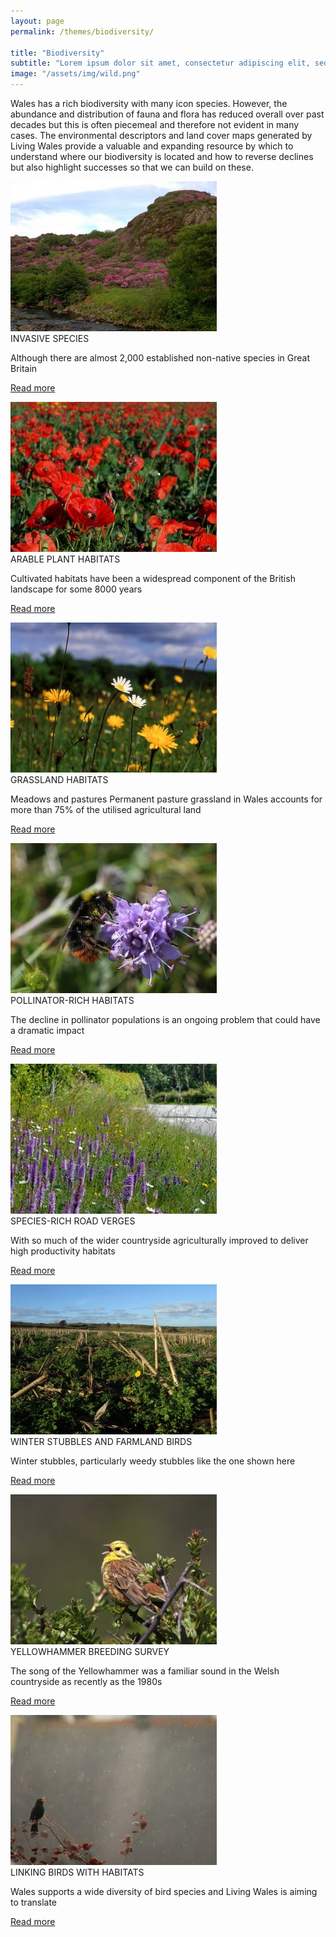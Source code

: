 ```yaml
---
layout: page
permalink: /themes/biodiversity/

title: "Biodiversity"
subtitle: "Lorem ipsum dolor sit amet, consectetur adipiscing elit, sed do eiusmod tempor incididunt ut labore et dolore magna"
image: "/assets/img/wild.png"
---
```


<!-- country-subpage-blog-start -->
<div class="container mt-80 mb-80 future-landscapes-main">
    <div class="row">
        <div class="col-12 col-sm-12 col-md-10 offset-md-1 mb-80">
            <p>Wales has a rich biodiversity with many icon species. However, the abundance and distribution of fauna and flora has reduced overall over past decades but this is often piecemeal and therefore not evident in many cases. The environmental descriptors and land cover maps generated by Living Wales provide a valuable and expanding resource by which to understand where our biodiversity is located and how to reverse declines but also highlight successes so that we can build on these.</p>
        </div>
    </div>
    <div class="row">
        <div class="col-12 col-sm-6 col-md-4">
            <a href="#"><img src="/assets/img/invasive-species.jpg" alt="img"></a>
            <div class="future-dsc">
                <div class="future-dsc-title">INVASIVE SPECIES</div>
                <p>Although there are almost 2,000 established non-native species in Great Britain</p>
                <p class="pt-2"><a href="#" class="learn-more-link">Read more</a></p>
            </div>
        </div>
        <div class="col-12 col-sm-6 col-md-4">
            <a href="#"><img src="/assets/img/plant-habitats.jpg" alt="img"></a>
            <div class="future-dsc">
                <div class="future-dsc-title">ARABLE PLANT HABITATS</div>
                <p>Cultivated habitats have been a widespread component of the British landscape for some 8000 years</p>
                <p class="pt-2"><a href="#" class="learn-more-link">Read more</a></p>
            </div>
        </div>
        <div class="col-12 col-sm-6 col-md-4">
            <a href="#"><img src="/assets/img/grassland-habitats.jpg" alt="img"></a>
            <div class="future-dsc">
                <div class="future-dsc-title">GRASSLAND HABITATS</div>
                <p>Meadows and pastures Permanent pasture grassland in Wales accounts for more than 75% of the utilised agricultural land</p>
                <p class="pt-2"><a href="#" class="learn-more-link">Read more</a></p>
            </div>
        </div>
        <div class="col-12 col-sm-6 col-md-4">
            <a href="#"><img src="/assets/img/polli-habitats.jpg" alt="img"></a>
            <div class="future-dsc">
                <div class="future-dsc-title">POLLINATOR-RICH HABITATS</div>
                <p>The decline in pollinator populations is an ongoing problem that could have a dramatic impact</p>
                <p class="pt-2"><a href="#" class="learn-more-link">Read more</a></p>
            </div>
        </div>
        <div class="col-12 col-sm-6 col-md-4">
            <a href="#"><img src="/assets/img/road-verges.jpg" alt="img"></a>
            <div class="future-dsc">
                <div class="future-dsc-title">SPECIES-RICH ROAD VERGES</div>
                <p>With so much of the wider countryside agriculturally improved to deliver high productivity habitats</p>
                <p class="pt-2"><a href="#" class="learn-more-link">Read more</a></p>
            </div>
        </div>
        <div class="col-12 col-sm-6 col-md-4">
            <a href="#"><img src="/assets/img/stubble-farmland-birds.jpg" alt="img"></a>
            <div class="future-dsc">
                <div class="future-dsc-title">WINTER STUBBLES AND FARMLAND BIRDS</div>
                <p>Winter stubbles, particularly weedy stubbles like the one shown here</p>
                <p class="pt-2"><a href="#" class="learn-more-link">Read more</a></p>
            </div>
        </div>
        <div class="col-12 col-sm-6 col-md-4">
            <a href="#"><img src="/assets/img/yellowhammer-breeding.jpg" alt="img"></a>
            <div class="future-dsc">
                <div class="future-dsc-title">YELLOWHAMMER BREEDING SURVEY</div>
                <p>The song of the Yellowhammer was a familiar sound in the Welsh countryside as recently as the 1980s</p>
                <p class="pt-2"><a href="#" class="learn-more-link">Read more</a></p>
            </div>
        </div>
        <div class="col-12 col-sm-6 col-md-4">
            <a href="#"><img src="/assets/img/birds-with-habitats.jpg" alt="img"></a>
            <div class="future-dsc">
                <div class="future-dsc-title">LINKING BIRDS WITH HABITATS</div>
                <p>Wales supports a wide diversity of bird species and Living Wales is aiming to translate</p>
                <p class="pt-2"><a href="#" class="learn-more-link">Read more</a></p>
            </div>
        </div>
    </div>
</div>
<!-- country-subpage-blog-end -->